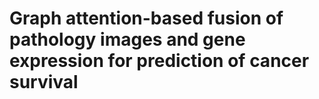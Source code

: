 # Graph attention-based fusion of pathology images and gene expression for prediction of cancer survival
